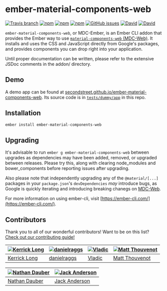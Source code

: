 # ember-material-components-web

[![Travis branch](https://img.shields.io/travis/secondstreet/ember-material-components-web/master.svg)](https://travis-ci.org/secondstreet/ember-material-components-web)
[![npm](https://img.shields.io/npm/dw/ember-material-components-web.svg)](https://www.npmjs.com/package/ember-material-components-web)
[![npm](https://img.shields.io/npm/v/ember-material-components-web.svg)](https://www.npmjs.com/package/ember-material-components-web)
[![npm](https://img.shields.io/npm/l/ember-material-components-web.svg)](https://choosealicense.com/licenses/mit/)
[![GitHub issues](https://img.shields.io/github/issues/secondstreet/ember-material-components-web.svg)](https://github.com/secondstreet/ember-material-components-web/issues)
[![David](https://img.shields.io/david/dev/secondstreet/ember-material-components-web.svg)](https://david-dm.org/secondstreet/ember-material-components-web?type=dev)
[![David](https://img.shields.io/david/secondstreet/ember-material-components-web.svg)](https://david-dm.org/secondstreet/ember-material-components-web)

`ember-material-components-web`, or MDC-Ember, is an Ember CLI addon that provides the Ember way to use [`material-components-web` (MDC-Web)](https://material.io/components/web/). It installs and uses the CSS and JavaScript directly from Google's packages, and provides components you can drop right into your application.

Until proper documentation can be written, please refer to the extensive JSDoc comments in the addon/ directory.

## Demo

A demo app can be found at [secondstreet.github.io/ember-material-components-web](https://secondstreet.github.io/ember-material-components-web/). Its source code is in [`tests/dummy/app`](https://github.com/secondstreet/ember-material-components-web/tree/master/tests/dummy/app) in this repo.


## Installation

```sh
ember install ember-material-components-web
```

## Upgrading

It's advisable to run `ember g ember-material-components-web` between upgrades as dependencies may have been added, removed, or upgraded between releases. Please try this, along with clearing node_modules and bower_components before reporting issues after upgrading.

Also please note that independently upgrading any of the `@material/[...]` packages in your `package.json`'s `devDependencies` _may_ introduce bugs, as Google is quickly iterating and introducing breaking chanegs on [MDC-Web](https://material.io/components/web/).

For more information on using ember-cli, visit [https://ember-cli.com/](https://ember-cli.com/).

## Contributors

Thank you to all of our wonderful contributors! Want to be on this list? [Check out our contributing guide!](https://github.com/secondstreet/ember-material-components-web/blob/master/CONTRIBUTING.md)

[![Kerrick Long](https://avatars1.githubusercontent.com/u/552093?v=4&s=120)](https://github.com/Kerrick) | [![danielraggs](https://avatars1.githubusercontent.com/u/9326399?v=4&s=120)](https://github.com/danielraggs) | [![Vladic](https://avatars1.githubusercontent.com/u/20466869?v=4&s=120)](https://github.com/vkkostin) | [![Matt Thouvenot](https://avatars1.githubusercontent.com/u/6677376?v=4&s=120)](https://github.com/mthouve)
-- | -- | -- | --
[Kerrick Long](https://github.com/Kerrick) | [danielraggs](https://github.com/danielraggs) | [Vladic](https://github.com/vkkostin) | [Matt Thouvenot](https://github.com/mthouve)

[![Nathan Dauber](https://avatars1.githubusercontent.com/u/948512?v=4&s=120)](https://github.com/KnownSubset) | [![Jack Anderson](https://avatars1.githubusercontent.com/u/296167?v=4&s=120)](https://github.com/JackCA)
-- | -- |
[Nathan Dauber](https://github.com/KnownSubset) | [Jack Anderson](https://github.com/JackCA)
